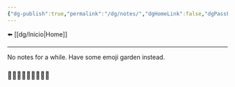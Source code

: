 ```yaml
---
{"dg-publish":true,"permalink":"/dg/notes/","dgHomeLink":false,"dgPassFrontmatter":false}
---
```



⬅️ [[dg/Inicio|Home]]
____

No notes for a while. Have some emoji garden instead.

### 🌱🌻🌱🌿🌺🌿🍀🌸🌱